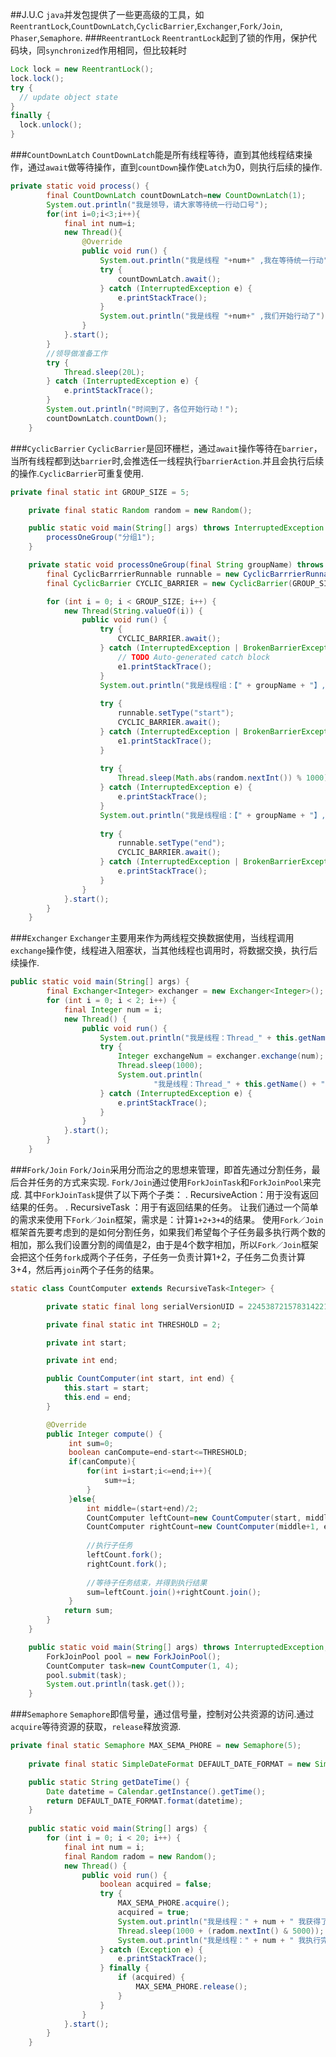##J.U.C
`java`并发包提供了一些更高级的工具，如`ReentrantLock`,`CountDownLatch`,`CyclicBarrier`,`Exchanger`,`Fork/Join`,
`Phaser`,`Semaphore`.
###`ReentrantLock`
`ReentrantLock`起到了锁的作用，保护代码块，同`synchronized`作用相同，但比较耗时
```java
Lock lock = new ReentrantLock();  
lock.lock();  
try {   
  // update object state  
}  
finally {  
  lock.unlock();   
}  
```
###`CountDownLatch`
`CountDownLatch`能是所有线程等待，直到其他线程结束操作，通过`await`做等待操作，直到`countDown`操作使`Latch`为0，则执行后续的操作.
```java
private static void process() {
		final CountDownLatch countDownLatch=new CountDownLatch(1);
		System.out.println("我是领导，请大家等待统一行动口号");
		for(int i=0;i<3;i++){
			final int num=i;
			new Thread(){
				@Override
				public void run() {
					System.out.println("我是线程 "+num+" ,我在等待统一行动");
					try {
						countDownLatch.await();
					} catch (InterruptedException e) {
						e.printStackTrace();
					}
					System.out.println("我是线程 "+num+" ,我们开始行动了");
				}
			}.start();
		}
		//领导做准备工作
		try {
			Thread.sleep(20L);
		} catch (InterruptedException e) {
			e.printStackTrace();
		}
		System.out.println("时间到了，各位开始行动！");
		countDownLatch.countDown();
	}
```
###`CyclicBarrier`
`CyclicBarrier`是回环栅栏，通过`await`操作等待在`barrier`，当所有线程都到达`barrier`时,会推选任一线程执行`barrierAction`.并且会执行后续的操作.`CyclicBarrier`可重复使用.
```java
private final static int GROUP_SIZE = 5;

	private final static Random random = new Random();

	public static void main(String[] args) throws InterruptedException {
		processOneGroup("分组1");
	}

	private static void processOneGroup(final String groupName) throws InterruptedException {
		final CyclicBarrrierRunnable runnable = new CyclicBarrrierRunnable("prepare", groupName);
		final CyclicBarrier CYCLIC_BARRIER = new CyclicBarrier(GROUP_SIZE, runnable);

		for (int i = 0; i < GROUP_SIZE; i++) {
			new Thread(String.valueOf(i)) {
				public void run() {
					try {
						CYCLIC_BARRIER.await();
					} catch (InterruptedException | BrokenBarrierException e1) {
						// TODO Auto-generated catch block
						e1.printStackTrace();
					}
					System.out.println("我是线程组：【" + groupName + "】,第：" + this.getName() + " 号线程,我已经准备就绪！");
					
					try {
						runnable.setType("start");
						CYCLIC_BARRIER.await();
					} catch (InterruptedException | BrokenBarrierException e1) {
						e1.printStackTrace();
					}
					
					try {
						Thread.sleep(Math.abs(random.nextInt()) % 1000);
					} catch (InterruptedException e) {
						e.printStackTrace();
					}
					System.out.println("我是线程组：【" + groupName + "】,第：" + this.getName() + " 号线程,我已执行完成！");
					
					try {
						runnable.setType("end");
						CYCLIC_BARRIER.await();
					} catch (InterruptedException | BrokenBarrierException e) {
						e.printStackTrace();
					}
				}
			}.start();
		}
	}
```
###`Exchanger`
`Exchanger`主要用来作为两线程交换数据使用，当线程调用`exchange`操作使，线程进入阻塞状，当其他线程也调用时，将数据交换，执行后续操作.
```java
public static void main(String[] args) {
		final Exchanger<Integer> exchanger = new Exchanger<Integer>();
		for (int i = 0; i < 2; i++) {
			final Integer num = i;
			new Thread() {
				public void run() {
					System.out.println("我是线程：Thread_" + this.getName() + " 我的数据是：" + num);
					try {
						Integer exchangeNum = exchanger.exchange(num);
						Thread.sleep(1000);
						System.out.println(
								"我是线程：Thread_" + this.getName() + " 最初的数据为：" + num + " , 交换后的数据为：" + exchangeNum);
					} catch (InterruptedException e) {
						e.printStackTrace();
					}
				}
			}.start();
		}
	}
```
###`Fork/Join`
`Fork/Join`采用分而治之的思想来管理，即首先通过分割任务，最后合并任务的方式来实现.
`Fork/Join`通过使用`ForkJoinTask`和`ForkJoinPool`来完成.
其中`ForkJoinTask`提供了以下两个子类：
. RecursiveAction：用于没有返回结果的任务。
. RecursiveTask ：用于有返回结果的任务。
让我们通过一个简单的需求来使用下`Fork／Join`框架，需求是：计算`1+2+3+4`的结果。
使用`Fork／Join`框架首先要考虑到的是如何分割任务，如果我们希望每个子任务最多执行两个数的相加，那么我们设置分割的阈值是2，由于是4个数字相加，所以`Fork／Join`框架会把这个任务`fork`成两个子任务，子任务一负责计算1+2，子任务二负责计算3+4，然后再`join`两个子任务的结果。
```java
static class CountComputer extends RecursiveTask<Integer> {

		private static final long serialVersionUID = 2245387215783142216L;

		private final static int THRESHOLD = 2;

		private int start;

		private int end;

		public CountComputer(int start, int end) {
			this.start = start;
			this.end = end;
		}

		@Override
		public Integer compute() {
             int sum=0;
             boolean canCompute=end-start<=THRESHOLD;
             if(canCompute){
            	 for(int i=start;i<=end;i++){
            		 sum+=i;
            	 }
             }else{
            	 int middle=(start+end)/2;
            	 CountComputer leftCount=new CountComputer(start, middle);
            	 CountComputer rightCount=new CountComputer(middle+1, end);
            	 
            	 //执行子任务
            	 leftCount.fork();
            	 rightCount.fork();
            	 
            	 //等待子任务结束，并得到执行结果
            	 sum=leftCount.join()+rightCount.join();
             }
			return sum;
		}
	}

	public static void main(String[] args) throws InterruptedException, ExecutionException {
		ForkJoinPool pool = new ForkJoinPool();
		CountComputer task=new CountComputer(1, 4);
		pool.submit(task);
		System.out.println(task.get());
	}
```
###`Semaphore`
`Semaphore`即信号量，通过信号量，控制对公共资源的访问.通过`acquire`等待资源的获取，`release`释放资源.
```java
private final static Semaphore MAX_SEMA_PHORE = new Semaphore(5);
	
	private final static SimpleDateFormat DEFAULT_DATE_FORMAT = new SimpleDateFormat("yyyy-MM-dd HH:mm:ss");

	public static String getDateTime() {
        Date datetime = Calendar.getInstance().getTime();
        return DEFAULT_DATE_FORMAT.format(datetime);
    }
	
	public static void main(String[] args) {
		for (int i = 0; i < 20; i++) {
			final int num = i;
			final Random radom = new Random();
			new Thread() {
				public void run() {
					boolean acquired = false;
					try {
						MAX_SEMA_PHORE.acquire();
						acquired = true;
						System.out.println("我是线程：" + num + " 我获得了使用权！" + getDateTime());
						Thread.sleep(1000 + (radom.nextInt() & 5000));
						System.out.println("我是线程：" + num + " 我执行完了！" + getDateTime());
					} catch (Exception e) {
						e.printStackTrace();
					} finally {
						if (acquired) {
							MAX_SEMA_PHORE.release();
						}
					}
				}
			}.start();
		}
	}
```
